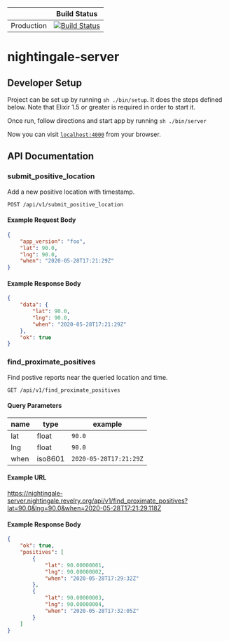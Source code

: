 |            | Build Status                                                                                                                                                                                   |
| ---------- | ---------------------------------------------------------------------------------------------------------------------------------------------------------------------------------------------- |
| Production | [![Build Status](https://travis-ci.com/revelrylabs/revelry_phoenix_nightingale.svg?token=eDnMwv6sT4GHB9E2RzXt&branch=master)](https://travis-ci.com/revelrylabs/revelry_phoenix_nightingale) |

# nightingale-server

## Developer Setup

Project can be set up by running `sh ./bin/setup`. It does the steps defined below.
Note that Elixir 1.5 or greater is required in order to start it.

Once run, follow directions and start app by running `sh ./bin/server`

Now you can visit [`localhost:4000`](http://localhost:4000) from your browser.

## API Documentation


### submit_positive_location

Add a new positive location with timestamp.

```
POST /api/v1/submit_positive_location
```

#### Example Request Body

```json
{
    "app_version": "foo",
    "lat": 90.0,
    "lng": 90.0,
    "when": "2020-05-28T17:21:29Z"
}
```

#### Example Response Body

```json
{
    "data": {
        "lat": 90.0,
        "lng": 90.0,
        "when": "2020-05-28T17:21:29Z"
    },
    "ok": true
}
```

### find_proximate_positives

Find postive reports near the queried location and time.

```
GET /api/v1/find_proximate_positives
```

#### Query Parameters

| name | type | example |
| - | - | - |
| lat | float | `90.0` |
| lng | float | `90.0` |
| when | iso8601 | `2020-05-28T17:21:29Z` |

#### Example URL

https://nightingale-server.nightingale.revelry.org/api/v1/find_proximate_positives?lat=90.0&lng=90.0&when=2020-05-28T17:21:29.118Z

#### Example Response Body

```json
{
    "ok": true,
    "positives": [
        {
            "lat": 90.00000001,
            "lng": 90.00000002,
            "when": "2020-05-28T17:29:32Z"
        },
        {
            "lat": 90.00000003,
            "lng": 90.00000004,
            "when": "2020-05-28T17:32:05Z"
        }
    ]
}
```

